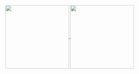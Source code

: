 

<a href="https://github.com/Olikere/github-readme-stats">
  <img height=200 align="center" src="https://github-readme-stats.vercel.app/api?username=Olikere&theme=shadow_red" />
</a>
<a href="https://github.com/Olikere/convoychat">
  <img height=200 align="center" src="https://github-readme-stats.vercel.app/api/top-langs?username=Olikere&layout=compact&langs_count=8&card_width=320&theme=shadow_red" />
</a>
